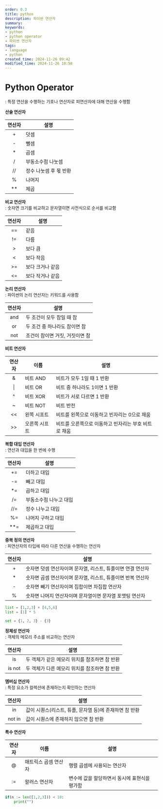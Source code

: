 ```yaml
---
order: 0.3
title: python
description: 파이썬 연산자
summary:
keywords:
- python
- python operator
- 파이썬 연산자
tags:
- language
- python
created_time: 2024-11-26 09:42
modified_time: 2024-11-26 10:58
---
```


# Python Operator
: 특정 연산을 수행하는 기호나 연산자로 피연산자에 대해 연산을 수행함


**산술 연산자**

연산자 | 설명
:---:|---
+  | 덧셈
-  | 뺄셈
*  | 곱셈
/  | 부동소수점 나눗셈
// | 정수 나눗셈 후 몫 반환
%  | 나머지
** | 제곱


**비교 연산자**  
: 숫자면 크기를 비교하고 문자열이면 사전식으로 순서를 비교함  

연산자 | 설명
:---:|---
== | 같음
!= | 다름
>  | 보다 큼
<  | 보다 작음
>= | 보다 크거나 같음
<= | 보다 작거나 같음


**논리 연산자**  
: 파이썬의 논리 연산자는 키워드를 사용함  

연산자 | 설명
:---:|---
and | 두 조건이 모두 참일 때 참 
or  | 두 조건 중 하나라도 참이면 참
not | 조건이 참이면 거짓, 거짓이면 참 


**비트 연산자**

연산자 | 이름 | 설명
:---:|---|---
&  | 비트 AND | 비트가 모두 1일 때 1 반환
\| | 비트 OR | 비트 중 하나라도 1이면 1 반환
^  | 비트 XOR | 비트가 서로 다르면 1 반환
~  | 비트 NOT | 비트 반전
<< | 왼쪽 시프트 | 비트를 왼쪽으로 이동하고 빈자리는 0으로 채움
>> | 오른쪽 시프트 | 비트를 오른쪽으로 이동하고 빈자리는 부호 비트로 채움


**복합 대입 연산자**  
: 연산과 대입을 한 번에 수행  

연산자 | 설명
:---:|---
+=  | 더하고 대입
-=  | 빼고 대입
*=  | 곱하고 대입
/=  | 부동소수점 나누고 대입
//= | 정수 나누고 대입
%=  | 나머지 구하고 대입
**= | 제곱하고 대입


**중복 정의 연산자**  
: 피연산자의 타입에 따라 다른 연산을 수행하는 연산자  

연산자 | 설명
:---:|---
+  | 숫자면 덧셈 연산자이며 문자열, 리스트, 튜플이면 연결 연산자
*  | 숫자면 곱셈 연산자이며 문자열, 리스트, 튜플이면 반복 연산자
-  | 숫자면 빼기 연산자이며 집합이면 차집합 연산자
%  | 숫자면 나머지 연산자이며 문자열이면 문자열 포맷팅 연산자

```python
list = [1,2,3] + [4,5,6]
list = [1] * 5

set = {1, 2, 3} - {3}
```


**정체성 연산자**  
: 객체의 메모리 주소를 비교하는 연산자

연산자 | 설명
:---:|---
is | 두 객체가 같은 메모리 위치를 참조하면 참 반환
is not | 두 객체가 다른 메모리 위치를 참조하면 참 반환


**멤버십 연산자**  
: 특정 요소가 컬렉션에 존재하는지 확인하는 연산자

연산자 | 설명
:---:|---
in | 값이 시퀀스(리스트, 튜플, 문자열 등)에 존재하면 참 반환
not in | 값이 시퀀스에 존재하지 않으면 참 반환


**특수 연산자**

연산자 | 이름 | 설명
:---:|---|---
@  | 매트릭스 곱셈 연산자 | 행렬 곱셈에 사용되는 연산자
:= | 왈러스 연산자 | 변수에 값을 할당하면서 동시에 표현식을 평가함

```python
if(n := len([1,2,3])) < 10:
    print("")
```